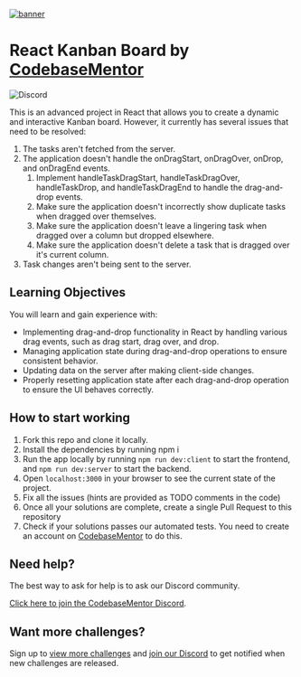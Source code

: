 [![banner](https://user-images.githubusercontent.com/2349518/235016177-e315b43d-5007-4025-84c4-03b0d849c5a4.svg)](https://codebasementor.com?utm_source=github&utm_medium=react-kanban-board&utm_campaign=github_readmes)

# React Kanban Board by [CodebaseMentor](https://www.codebasementor.com?utm_source=github&utm_medium=react-kanban-board&utm_campaign=github_readmes)

![Discord](https://img.shields.io/discord/968893691769000027?color=7289da&label=Discord&logo=discord&logoColor=white&style=for-the-badge)

This is an advanced project in React that allows you to create a dynamic and interactive Kanban board. However, it currently has several issues that need to be resolved:

1. The tasks aren't fetched from the server.
2. The application doesn't handle the onDragStart, onDragOver, onDrop, and onDragEnd events.
   1. Implement handleTaskDragStart, handleTaskDragOver, handleTaskDrop, and handleTaskDragEnd to handle the drag-and-drop events.
   2. Make sure the application doesn't incorrectly show duplicate tasks when dragged over themselves.
   3. Make sure the application doesn't leave a lingering task when dragged over a column but dropped elsewhere.
   4. Make sure the application doesn't delete a task that is dragged over it's current column.
3. Task changes aren't being sent to the server.

## Learning Objectives

You will learn and gain experience with:

- Implementing drag-and-drop functionality in React by handling various drag events, such as drag start, drag over, and drop.
- Managing application state during drag-and-drop operations to ensure consistent behavior.
- Updating data on the server after making client-side changes.
- Properly resetting application state after each drag-and-drop operation to ensure the UI behaves correctly.

## How to start working

1. Fork this repo and clone it locally.
1. Install the dependencies by running npm i
1. Run the app locally by running `npm run dev:client` to start the frontend, and `npm run dev:server` to start the backend.
1. Open `localhost:3000` in your browser to see the current state of the project.
1. Fix all the issues (hints are provided as TODO comments in the code)
1. Once all your solutions are complete, create a single Pull Request to this repository
1. Check if your solutions passes our automated tests. You need to create an account on [CodebaseMentor](https://www.codebasementor.com?utm_source=github&utm_medium=react-kanban-board&utm_campaign=github_readmes) to do this.

## Need help?

The best way to ask for help is to ask our Discord community.

[Click here to join the CodebaseMentor Discord](https://discord.gg/7cAkUcKbjB).

## Want more challenges?

Sign up to [view more challenges](https://app.codebasementor.com/?utm_source=github&utm_medium=react-kanban-board&utm_campaign=github_readmes) and [join our Discord](https://discord.gg/6VsSMZaM7q) to get notified when new challenges are released.

